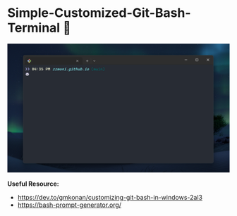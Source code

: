 # Simple-Customized-Git-Bash-Terminal 🐼

<div align="center">
  
![preview](git-terminal.png)
  
</div>


**Useful Resource:**
- https://dev.to/gmkonan/customizing-git-bash-in-windows-2al3
- https://bash-prompt-generator.org/
